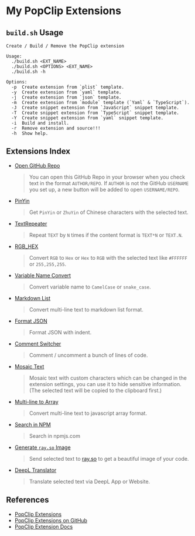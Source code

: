 # My PopClip Extensions

## `build.sh` Usage

```
Create / Build / Remove the PopClip extension

Usage:
  ./build.sh <EXT_NAME>
  ./build.sh <OPTIONS> <EXT_NAME>
  ./build.sh -h

Options:
  -p  Create extension from `plist` template.
  -y  Create extension from `yaml` template.
  -j  Create extension from `json` template.
  -m  Create extension from `module` template (`Yaml` & `TypeScript`).
  -J  Create snippet extension from `JavaScript` snippet template.
  -T  Create snippet extension from `TypeScript` snippet template.
  -Y  Create snippet extension from `yaml` snippet template.
  -i  Build and install.
  -r  Remove extension and source!!!
  -h  Show help.
```

## Extensions Index

- [Open GitHub Repo][ext1]

  > You can open this GitHub Repo in your browser when you check text in the
  > format `AUTHOR/REPO`. If `AUTHOR` is not the GitHub `USERNAME` you set up, a
  > new button will be added to open `USERNAME/REPO`.

- [PinYin][ext2]

  > Get `PinYin` or `ZhuYin` of Chinese characters with the selected text.

- [TextRepeater][ext3]

  > Repeat `TEXT` by `N` times if the content format is `TEXT*N` or `TEXT.N`.

- [RGB_HEX][ext4]

  > Convert `RGB` to `Hex` or `Hex` to `RGB` with the selected text like
  > `#FFFFFF` or `255,255,255`.

- [Variable Name Convert][ext5]

  > Convert variable name to `CamelCase` or `snake_case`.

- [Markdown List][ext6]

  > Convert multi-line text to markdown list format.

- [Format JSON][ext7]

  > Format JSON with indent.

- [Comment Switcher][ext8]

  > Comment / uncomment a bunch of lines of code.

- [Mosaic Text][ext9]

  > Mosaic text with custom characters which can be changed in the extension
  > settings, you can use it to hide sensitive information. (The selected text
  > will be copied to the clipboard first.)

- [Multi-line to Array][ext10]

  > Convert multi-line text to javascript array format.

- [Search in NPM][ext11]

  > Search in npmjs.com

- [Generate `ray.so` Image][ext12]

  > Send selected text to [ray.so](https://ray.so) to get a beautiful image of
  > your code.

- [DeepL Translator][ext13]

  > Translate selected text via DeepL App or Website.

## References

- [PopClip Extensions][popext-website]
- [PopClip Extensions on GitHub][popext-github]
- [PopClip Extension Docs][docs]

[ext1]: https://github.com/dofy/PopClip-Extensions/raw/master/dist/OpenGitHubRepo.popclipextz
[ext2]: https://github.com/dofy/PopClip-Extensions/raw/master/dist/PinYin.popclipextz
[ext3]: https://github.com/dofy/PopClip-Extensions/raw/master/dist/TextRepeater.popclipextz
[ext4]: https://github.com/dofy/PopClip-Extensions/raw/master/dist/RGB_HEX.popclipextz
[ext5]: https://github.com/dofy/PopClip-Extensions/raw/master/dist/VarNameConvert.popclipextz
[ext6]: https://github.com/dofy/PopClip-Extensions/raw/master/dist/MarkdownList.popclipextz
[ext7]: https://github.com/dofy/PopClip-Extensions/raw/master/dist/FormatJSON.popclipextz
[ext8]: https://github.com/dofy/PopClip-Extensions/raw/master/dist/CommentSwitcher.popclipextz
[ext9]: https://github.com/dofy/PopClip-Extensions/raw/master/dist/MosaicText.popclipextz
[ext10]: https://github.com/dofy/PopClip-Extensions/raw/master/dist/MultiLine2Array.popclipextz
[ext11]: https://github.com/dofy/PopClip-Extensions/raw/master/dist/Search-in-NPM.popcliptxt
[ext12]: https://github.com/dofy/PopClip-Extensions/raw/master/dist/ray.so.popclipextz
[ext13]: https://github.com/dofy/PopClip-Extensions/raw/master/dist/DeepLTranslator.popclipextz
[popext-website]: https://www.popclip.app/extensions/
[popext-github]: https://github.com/pilotmoon/PopClip-Extensions
[docs]: https://www.popclip.app/dev/
